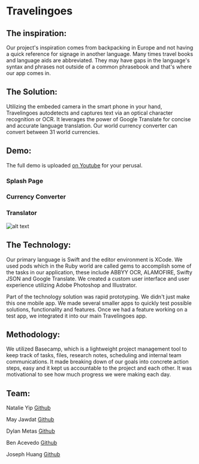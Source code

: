 # Travelingoes

## The inspiration:

Our project's inspiration comes from backpacking in Europe and not having a quick reference for signage in another language. Many times travel books and language aids are abbreviated. They may have gaps in the language's syntax and phrases not outside of a common phrasebook and that's where our app comes in.

## The Solution: 
Utilizing the embeded camera in the smart phone in your hand, Travelingoes autodetects and captures text via an optical character recognition or OCR. It leverages the power of Google Translate for concise and accurate language translation. Our world currency converter can convert between 31 world currencies.

## Demo: 
The full demo is uploaded [on Youtube](https://www.youtube.com/watch?v=QwpH1cT8epk) for your perusal.

### Splash Page 

### Currency Converter 

### Translator 
![alt text](https://media.giphy.com/media/DdrVQEkM9VaJG/giphy.gif)


## The Technology: 

Our primary language is Swift and the editor environment is XCode. We used pods which in the Ruby world are called gems to accomplish some of the tasks in our application, these include ABBYY OCR, ALAMOFIRE, Swifty JSON and Google Translate. We created a custom user interface and user experience utilizing Adobe Photoshop and Illustrator.

Part of the technology solution was rapid prototyping. We didn't just make this one mobile app. We made several smaller apps to quickly test possible solutions, functionality and features. Once we had a feature working on a test app, we integrated it into our main Travelingoes app.

## Methodology:

We utilized Basecamp, which is a lightweight project management tool to keep track of tasks, files, research notes, scheduling and internal team communications. It made breaking down of our goals into concrete action steps, easy and it kept us accountable to the project and each other. It was motivational to see how much progress we were making each day.

## Team: 
Natalie Yip [Github](https://github.com/natalieyip)

May Jawdat [Github](https://github.com/mayjawdat)

Dylan Metas [Github](https://github.com/dmetas)

Ben Acevedo [Github](https://github.com/bacevedo01)

Joseph Huang [Github](https://github.com/timeswap)
